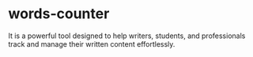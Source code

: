# words-counter
It is a powerful tool designed to help writers, students, and professionals track and manage their written content effortlessly.
